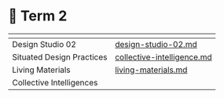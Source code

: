 # 🌝 Term 2

<table data-view="cards"><thead><tr><th></th><th data-hidden data-card-target data-type="content-ref"></th></tr></thead><tbody><tr><td>Design Studio 02</td><td><a href="design-studio-02.md">design-studio-02.md</a></td></tr><tr><td>Situated Design Practices</td><td><a href="collective-intelligence.md">collective-intelligence.md</a></td></tr><tr><td>Living Materials</td><td><a href="living-materials.md">living-materials.md</a></td></tr><tr><td>Collective Intelligences</td><td></td></tr></tbody></table>

